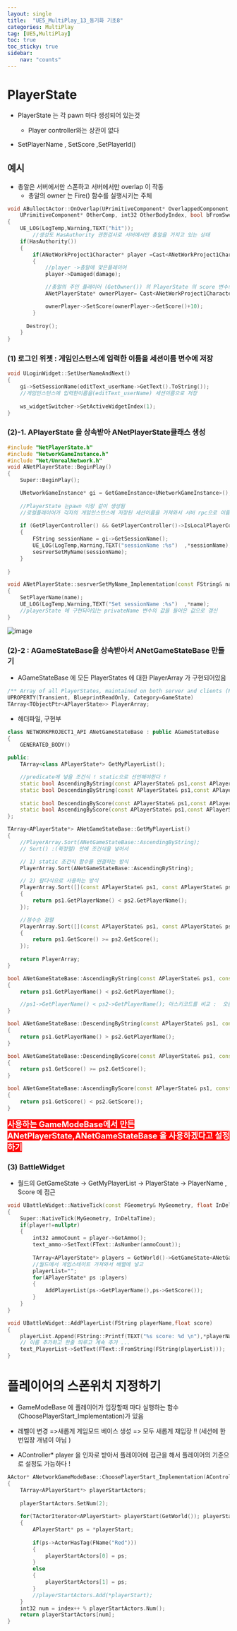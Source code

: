```yaml
---
layout: single
title:  "UE5_MultiPlay_13_동기화 기초8"
categories: MultiPlay
tag: [UE5,MultiPlay]
toc: true
toc_sticky: true
sidebar:
    nav: "counts"
---
```


# PlayerState
   
* PlayerState 는 각 pawn 마다 생성되어 있는것
    * Player controller와는 상관이 없다    

* SetPlayerName , SetScore ,SetPlayerId()

## 예시

* 총알은 서버에서만 스폰하고 서버에서만 overlap 이 작동
    * 총알의 owner 는 Fire() 함수를 실행시키는 주체
```cpp
void ABullectActor::OnOverlap(UPrimitiveComponent* OverlappedComponent, AActor* OtherActor,
	UPrimitiveComponent* OtherComp, int32 OtherBodyIndex, bool bFromSweep, const FHitResult& SweepResult)
{
	UE_LOG(LogTemp,Warning,TEXT("hit"));
		//생성도 HasAuthority 권한검사로 서버에서만 총알을 가지고 있는 상태  
	if(HasAuthority())
	{
		if(ANetWorkProject1Character* player =Cast<ANetWorkProject1Character>(OtherActor))
		{
			//player ->총알에 맞은플레이어  
			player->Damaged(damage);

			//총알의 주인 플레이어 (GetOwner()) 의 PlayerState 의 score 변수의 값에 10점 추가
			ANetPlayerState* ownerPlayer= Cast<ANetWorkProject1Character>(GetOwner())->GetPlayerState<ANetPlayerState>();

			ownerPlayer->SetScore(ownerPlayer->GetScore()+10);
		}
	 	
	  Destroy();
	}
}

```


### (1) 로그인 위젯 : 게임인스턴스에 입력한 이름을 세션이름 변수에 저장 

```cpp
void ULoginWidget::SetUserNameAndNext()
{
	gi->SetSessionName(editText_userName->GetText().ToString());
	//게임인스턴스에 입력한이름을(editText_userName) 세션이름으로 저장
	
	ws_widgetSwitcher->SetActiveWidgetIndex(1);
}
```

### (2)-1. APlayerState 을 상속받아 ANetPlayerState클래스 생성

```cpp
#include "NetPlayerState.h"
#include "NetworkGameInstance.h"
#include "Net/UnrealNetwork.h"
void ANetPlayerState::BeginPlay()
{
	Super::BeginPlay();

	UNetworkGameInstance* gi = GetGameInstance<UNetworkGameInstance>();
	
	//PlayerState 는pawn 이랑 같이 생성됨
	//로컬플레이어가 각자의 게임인스턴스에 저장된 세션이름을 가져와서 서버 rpc으로 이름등록을요청 .
	
	if (GetPlayerController() && GetPlayerController()->IsLocalPlayerController() && gi!=nullptr)
	{
		FString sessionName = gi->GetSessionName();
		UE_LOG(LogTemp,Warning,TEXT("sessionName :%s")  ,*sessionName);
		sesrverSetMyName(sessionName);
	}
	
}

void ANetPlayerState::sesrverSetMyName_Implementation(const FString& name)
{
	SetPlayerName(name);
	UE_LOG(LogTemp,Warning,TEXT("Set sessionName :%s")  ,*name);
	//playerState 에 구현되어있는 privateName 변수의 값을 들어온 값으로 갱신 
}

```


![image](https://github.com/silverlnng/MultiTeamProject/assets/112385982/ba7935f6-c9b9-4858-8070-5ba3feb22f9b)

### (2)-2 : AGameStateBase을 상속받아서 ANetGameStateBase 만들기

* AGameStateBase 에 모든 PlayerStates 에 대한 PlayerArray 가 구현되어있음 

```cpp
/** Array of all PlayerStates, maintained on both server and clients (PlayerStates are always relevant) */
UPROPERTY(Transient, BlueprintReadOnly, Category=GameState)
TArray<TObjectPtr<APlayerState>> PlayerArray;
```
   
* 헤더파일, 구현부 
   
```cpp
class NETWORKPROJECT1_API ANetGameStateBase : public AGameStateBase
{
	GENERATED_BODY()

public:
	TArray<class APlayerState*> GetMyPlayerList();

	//predicate에 넣을 조건식 ! static으로 선언해야한다 !
	static bool AscendingByString(const APlayerState& ps1,const APlayerState& ps2);
	static bool DescendingByString(const APlayerState& ps1,const APlayerState& ps2);
	
	static bool DescendingByScore(const APlayerState& ps1,const APlayerState& ps2);
	static bool AscendingByScore(const APlayerState& ps1,const APlayerState& ps2);
};

```

```cpp
TArray<APlayerState*> ANetGameStateBase::GetMyPlayerList()
{
	//PlayerArray.Sort(ANetGameStateBase::AscendingByString);
	// Sort() :(퀵정렬) 안에 조건식을 넣어서

	// 1) static 조건식 함수를 연결하는 방식 
	PlayerArray.Sort(ANetGameStateBase::AscendingByString);

	// 2) 람다식으로 사용하는 방식 
	PlayerArray.Sort([](const APlayerState& ps1, const APlayerState& ps2)
	{
		return ps1.GetPlayerName() < ps2.GetPlayerName();
	});

	//점수순 정렬
	PlayerArray.Sort([](const APlayerState& ps1, const APlayerState& ps2)
	{
		return ps1.GetScore() >= ps2.GetScore();
	});
	
	return PlayerArray;
}

bool ANetGameStateBase::AscendingByString(const APlayerState& ps1, const APlayerState& ps2)
{
	return ps1.GetPlayerName() < ps2.GetPlayerName();

	//ps1->GetPlayerName() < ps2->GetPlayerName(); 아스키코드를 비교 :  오름차순 순서 => 오른쪽 값이 더크면 true를 반환
}

bool ANetGameStateBase::DescendingByString(const APlayerState& ps1, const APlayerState& ps2)
{
	return ps1.GetPlayerName() > ps2.GetPlayerName();
}

bool ANetGameStateBase::DescendingByScore(const APlayerState& ps1, const APlayerState& ps2)
{
	return ps1.GetScore() >= ps2.GetScore();
}

bool ANetGameStateBase::AscendingByScore(const APlayerState& ps1, const APlayerState& ps2)
{
	return ps1.GetScore() < ps2.GetScore();
}

```

<b><span style="color:white; background-color:red; font-size:130%">사용하는 GameModeBase에서 만든 ANetPlayerState,ANetGameStateBase 을 사용하겠다고 설정하기</span></b>

### (3) BattleWidget

* 월드의 GetGameState -> GetMyPlayerList -> PlayerState -> PlayerName , Score 에 접근




```cpp
void UBattleWidget::NativeTick(const FGeometry& MyGeometry, float InDeltaTime)
{
	Super::NativeTick(MyGeometry, InDeltaTime);
	if(player!=nullptr)
	{
		int32 ammoCount = player->GetAmmo();
		text_ammo->SetText(FText::AsNumber(ammoCount));
		
		TArray<APlayerState*> players = GetWorld()->GetGameState<ANetGameStateBase>()->GetMyPlayerList();
		//월드에서 게임스테이트 가져와서 배열에 넣고
		playerList="";
		for(APlayerState* ps :players)
		{
			AddPlayerList(ps->GetPlayerName(),ps->GetScore());
		}
	}
}
```
   
```cpp
void UBattleWidget::AddPlayerList(FString playerName,float score)
{
	playerList.Append(FString::Printf(TEXT("%s score: %d \n"),*playerName,(int32)score));
	// 이름 추가하고 한줄 띄루고 계속 추가 ...
	text_PlayerList->SetText(FText::FromString(FString(playerList)));
}
```

# 플레이어의 스폰위치 지정하기 

* GameModeBase 에 플레이어가 입장할때 마다 실행하는 함수 (ChoosePlayerStart_Implementation)가 있음 
   
* 레벨이 변경 =>새롭게 게임모드 베이스 생성 => 모두 새롭게 재입장 !! (세션에 한번입장 개념이 아님 ) 
   
* AController* player  을 인자로 받아서 플레이어에 접근을 해서 플레이어의 기준으로 설정도 가능하다 !

```cpp
AActor* ANetworkGameModeBase::ChoosePlayerStart_Implementation(AController* player)
{
	TArray<APlayerStart*> playerStartActors;
	
	playerStartActors.SetNum(2); 
	
	for(TActorIterator<APlayerStart> playerStart(GetWorld()); playerStart; ++playerStart)
	{
		APlayerStart* ps = *playerStart;
		
		if(ps->ActorHasTag(FName("Red")))
		{
			playerStartActors[0] = ps;
		}
		else
		{
			playerStartActors[1] = ps;	
		}
		//playerStartActors.Add(*playerStart);
	}
	int32 num = index++ % playerStartActors.Num();
	return playerStartActors[num];
}
```